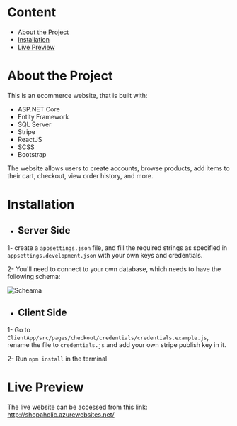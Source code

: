 # Content
- [About the Project](#about-the-project)
- [Installation](#installation)
- [Live Preview](#live-preview)

# About the Project
This is an ecommerce website, that is built with:

- ASP.NET Core
- Entity Framework
- SQL Server
- Stripe
- ReactJS
- SCSS
- Bootstrap

The website allows users to create accounts, browse products, add items to their cart, checkout, view order history, and more.

# Installation

- ## Server Side

1- create a `appsettings.json` file, and fill the required strings as specified in `appsettings.development.json` with your own keys and credentials.

2- You'll need to connect to your own database, which needs to have the following schema:

![Scheama](https://user-images.githubusercontent.com/26127333/110303374-2ff89200-805f-11eb-852c-165aef74bfee.png)

- ## Client Side
1- Go to `ClientApp/src/pages/checkout/credentials/credentials.example.js`, rename the file to `credentials.js` and add your own stripe publish key in it.

2- Run `npm install` in the terminal

# Live Preview
The live website can be accessed from this link:
http://shopaholic.azurewebsites.net/